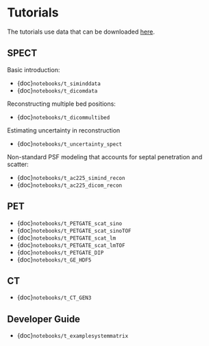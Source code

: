 # Tutorials
The tutorials use data that can be downloaded [here](https://drive.google.com/drive/folders/1dUBC1EbUgEH-Cug-oWIS7Yy_tpAqhe4j?usp=sharing).

## SPECT
Basic introduction:
* {doc}`notebooks/t_siminddata`
* {doc}`notebooks/t_dicomdata`

Reconstructing multiple bed positions:
* {doc}`notebooks/t_dicommultibed`

Estimating uncertainty in reconstruction
* {doc}`notebooks/t_uncertainty_spect`

Non-standard PSF modeling that accounts for septal penetration and scatter:
* {doc}`notebooks/t_ac225_simind_recon`
* {doc}`notebooks/t_ac225_dicom_recon`

## PET
* {doc}`notebooks/t_PETGATE_scat_sino`
* {doc}`notebooks/t_PETGATE_scat_sinoTOF`
* {doc}`notebooks/t_PETGATE_scat_lm`
* {doc}`notebooks/t_PETGATE_scat_lmTOF`
* {doc}`notebooks/t_PETGATE_DIP`
* {doc}`notebooks/t_GE_HDF5`

## CT
* {doc}`notebooks/t_CT_GEN3`

## Developer Guide
* {doc}`notebooks/t_examplesystemmatrix`

